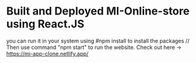 # Built and Deployed MI-Online-store using React.JS
you can run it in your system using #npm install to install the packages //
Then use command "npm start" to run the website.
Check out here -> https://mi-app-clone.netlify.app/
